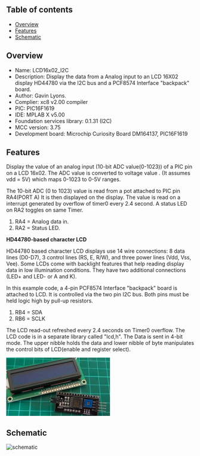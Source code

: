 
Table of contents
---------------------------

  * [Overview](#overview)
  * [Features](#features)
  * [Schematic](#schematic)

Overview
--------------------------------------------
* Name: LCD16x02_I2C
* Description: Display the data from a Analog input 
to an LCD 16X02 display HD44780 via the I2C bus and a PCF8574 Interface "backpack" board.
* Author: Gavin Lyons.
* Complier: xc8 v2.00 compiler
* PIC: PIC16F1619 
* IDE:  MPLAB X v5.00
* Foundation services library: 0.1.31 (I2C)
* MCC version: 3.75
* Development board: Microchip Curiosity Board DM164137, PIC16F1619

Features
----------------------

Display the value of an analog input (10-bit ADC value(0-1023)) of a PIC pin
on a LCD 16x02. The ADC value is converted to voltage value .
(It assumes vdd  = 5V) which maps 0-1023 to 0-5V ranges.

The 10-bit ADC (0 to 1023) value is read from a pot attached to PIC pin RA4(PORT A)
It is then displayed on the display.
The value is read on a interrupt generated by overflow of timer0 every 2.4 second.
A status LED on RA2 toggles on same Timer.

1. RA4 = Analog data in.
2. RA2 = Status LED.

**HD44780-based character LCD**

HD44780 based character LCD displays use 14 wire connections: 8 data lines (D0-D7), 3 control lines (RS, E, R/W), and three power lines (Vdd, Vss, Vee). Some LCDs come with backlight features that help reading display data in low illumination conditions. They have two additional connections (LED+ and LED- or A and K).

In this example code, a 4-pin PCF8574 Interface "backpack" board is attached to LCD. It is controlled via the two pin I2C bus. Both pins must be held logic high by pull-up resistors. 

1. RB4 = SDA
2. RB6 = SCLK 

The LCD read-out refreshed every 2.4 seconds on Timer0 overflow.
The LCD code is in a separate library called "lcd,h".
The Data is sent in 4-bit mode. The upper nibble holds the data and lower nibble of byte manipulates
the control bits of LCD(enable and register select). 

![PCF8574 & LCD ](https://github.com/gavinlyonsrepo/pic_16F1619_projects/blob/master/images/LCDPCF.jpg)

Schematic
------------------------

![schematic](https://github.com/gavinlyonsrepo/pic_16F1619_projects/blob/master/images/LCD16x02_I2C.png)
